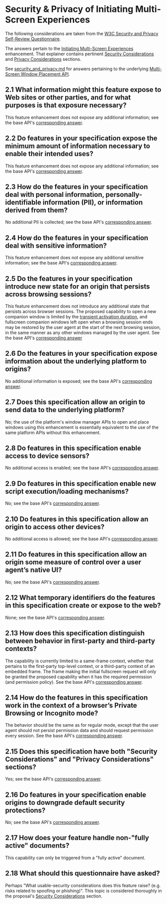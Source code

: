 # Security & Privacy of Initiating Multi-Screen Experiences

The following considerations are taken from the [W3C Security and Privacy
Self-Review Questionnaire](https://www.w3.org/TR/security-privacy-questionnaire).

The answers pertain to the [Initiating Multi-Screen Experiences](https://github.com/w3c/window-management/blob/main/EXPLAINER_initiating_multi_screen_experiences.md) enhancement. That explainer contains pertinent 
[Security Considerations](https://github.com/w3c/window-management/blob/main/EXPLAINER_initiating_multi_screen_experiences.md#security-considerations) and 
[Privacy Considerations](https://github.com/w3c/window-management/blob/main/EXPLAINER_initiating_multi_screen_experiences.md#privacy-considerations) sections.

See [security_and_privacy.md](https://github.com/w3c/window-management/blob/main/security_and_privacy.md) for answers pertaining to the underlying [Multi-Screen Window Placement API](https://www.w3.org/TR/window-management/).

## 2.1 What information might this feature expose to Web sites or other parties, and for what purposes is that exposure necessary?
This feature enhancement does not expose any additional information; see the base API's [corresponding answer](https://github.com/w3c/window-management/blob/main/security_and_privacy.md#21-what-information-might-this-feature-expose-to-web-sites-or-other-parties-and-for-what-purposes-is-that-exposure-necessary).
## 2.2 Do features in your specification expose the minimum amount of information necessary to enable their intended uses?
This feature enhancement does not expose any additional information; see the base API's [corresponding answer](https://github.com/w3c/window-management/blob/main/security_and_privacy.md#22-is-this-specification-exposing-the-minimum-amount-of-information-necessary-to-power-the-feature).
## 2.3 How do the features in your specification deal with personal information, personally-identifiable information (PII), or information derived from them?
No additional PII is collected; see the base API's [corresponding answer](https://github.com/w3c/window-management/blob/main/security_and_privacy.md#23-how-does-this-specification-deal-with-personal-information-or-personally-identifiable-information-or-information-derived-thereof).
## 2.4 How do the features in your specification deal with sensitive information?
This feature enhancement does not expose any additional sensitive information; see the base API's [corresponding answer](https://github.com/w3c/window-management/blob/main/security_and_privacy.md#24-how-does-this-specification-deal-with-sensitive-information).
## 2.5 Do the features in your specification introduce new state for an origin that persists across browsing sessions?
This feature enhancement does not introduce any additional state that persists across browser sessions. The proposed capability to open a new companion window is limited by the [transient activation duration](https://html.spec.whatwg.org/multipage/interaction.html#transient-activation-duration), and fullscreen companion windows left open when a browsing session ends may be restored by the user agent at the start of the next browsing session, in the same manner as any other windows managed by the user agent. See the base API's [corresponding answer](https://github.com/w3c/window-management/blob/main/security_and_privacy.md#25-does-this-specification-introduce-new-state-for-an-origin-that-persists-across-browsing-sessions)
## 2.6 Do the features in your specification expose information about the underlying platform to origins?
No additional information is exposed; see the base API's [corresponding answer](https://github.com/w3c/window-management/blob/main/security_and_privacy.md#26-what-information-from-the-underlying-platform-eg-configuration-data-is-exposed-by-this-specification-to-an-origin).
## 2.7 Does this specification allow an origin to send data to the underlying platform?
No; the use of the platform's window manager APIs to open and place windows using this enhancement is essentially equivalent to the use of the same platform APIs without this enhancement.
## 2.8 Do features in this specification enable access to device sensors?
No additional access is enabled; see the base API's [corresponding answer](https://github.com/w3c/window-management/blob/main/security_and_privacy.md#27-does-this-specification-allow-an-origin-access-to-sensors-on-a-users-device).
## 2.9 Do features in this specification enable new script execution/loading mechanisms?
No; see the base API's [corresponding answer](https://github.com/w3c/window-management/blob/main/security_and_privacy.md#29-does-this-specification-enable-new-script-executionloading-mechanisms).
## 2.10 Do features in this specification allow an origin to access other devices?
No additional access is allowed; see the base API's [corresponding answer](https://github.com/w3c/window-management/blob/main/security_and_privacy.md#210-does-this-specification-allow-an-origin-to-access-other-devices).
## 2.11 Do features in this specification allow an origin some measure of control over a user agent’s native UI?
No; see the base API's [corresponding answer](https://github.com/w3c/window-management/blob/main/security_and_privacy.md#211-does-this-specification-allow-an-origin-some-measure-of-control-over-a-user-agents-native-ui).
## 2.12 What temporary identifiers do the features in this specification create or expose to the web?
None; see the base API's [corresponding answer](https://github.com/w3c/window-management/blob/main/security_and_privacy.md#212-what-temporary-identifiers-might-this-specification-create-or-expose-to-the-web).
## 2.13 How does this specification distinguish between behavior in first-party and third-party contexts?
The capability is currently limited to a same-frame context, whether that pertains to the first-party top-level context, or a third-party context of an embedded frame. The frame making the initial fullscreen request will only be granted the proposed capability when it has the required permission (and permission policy). See the base API's [corresponding answer](https://github.com/w3c/window-management/blob/main/security_and_privacy.md#213-how-does-this-specification-distinguish-between-behavior-in-first-party-and-third-party-contexts).
## 2.14 How do the features in this specification work in the context of a browser’s Private Browsing or Incognito mode?
The behavior should be the same as for regular mode, except that the user agent should not persist permission data and should request permission every session. See the base API's [corresponding answer](https://github.com/w3c/window-management/blob/main/security_and_privacy.md#214-how-does-this-specification-work-in-the-context-of-a-user-agents-private--browsing-or-incognito-mode).
## 2.15 Does this specification have both "Security Considerations" and "Privacy Considerations" sections?
Yes; see the base API's [corresponding answer](https://github.com/w3c/window-management/blob/main/security_and_privacy.md#215-does-this-specification-have-a-security-considerations-and-privacy-considerations-section).
## 2.16 Do features in your specification enable origins to downgrade default security protections?
No; see the base API's [corresponding answer](https://github.com/w3c/window-management/blob/main/security_and_privacy.md#216-does-this-specification-allow-downgrading-default-security-characteristics).
## 2.17 How does your feature handle non-"fully active" documents?
This capability can only be triggered from a "fully active" document.
## 2.18 What should this questionnaire have asked?
Perhaps "What usable-security considerations does this feature raise? (e.g. risks related to spoofing or phishing)". This topic is considered thoroughly in the proposal's [Security Considerations](https://github.com/w3c/window-management/blob/main/EXPLAINER_initiating_multi_screen_experiences.md#security-considerations) section.
